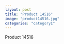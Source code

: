 ```yaml
---
layout: post
title: "Product 14516"
image: "product14516.jpg"
categories: "category1"
---
```

Product 14516
